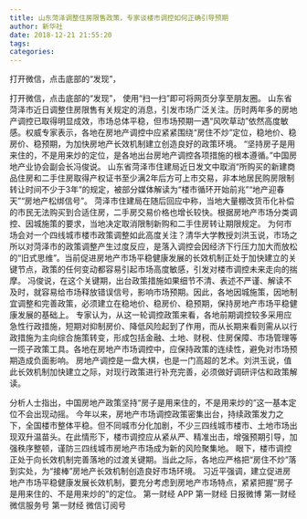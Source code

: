 ```yaml
---
title: 山东菏泽调整住房限售政策，专家谈楼市调控如何正确引导预期
author: 新华社
date: 2018-12-21 21:55:20
tags: 
categories: 
---
```

打开微信，点击底部的“发现”，
<!-- more -->
打开微信，点击底部的“发现”，
使用“扫一扫”即可将网页分享至朋友圈。
山东省菏泽市近日调整住房限售有关规定的消息，引发市场广泛关注。历时两年多的房地产调控已取得明显成效，市场总体平稳，但市场预期一遇“风吹草动”依然高度敏感。权威专家表示，各地在房地产调控中应紧紧围绕“房住不炒”定位，稳地价、稳房价、稳预期，为加快房地产长效机制建立创造良好的政策环境。
“坚持房子是用来住的，不是用来炒的定位，是各地出台房地产调控各项措施的根本遵循。”中国房地产业协会副会长冯俊说。
山东省菏泽市住建局近日发文中取消“所购买的新建商品住房和二手住房取得产权证书至少满2年后方可上市交易，非本地居民购房限制转让时间不少于3年”的规定，被部分媒体解读为“楼市循环开始前兆”“地产迎春天”“房地产松绑信号”。
菏泽市住建局在随后回应中称，当地大量棚改货币化补偿的市民无法购买到合适住房，二手房交易价格也增长较快。根据房地产市场分类调控、因城施策的要求，当地决定取消限制新购和二手住房转让期限规定。
为何市场会对一个四线城市楼市政策调整如此高度关注？清华大学教授刘洪玉说，市场之所以对菏泽市的政策调整产生过度反应，是落入调控会因经济下行压力加大而放松的“旧式思维”。当前促进房地产市场平稳健康发展的长效机制正处于加快建立的关键节点，政策的任何变动都容易引起市场高度敏感，引发对楼市调控未来走向的揣摩。
冯俊说，在这个关键期，出台政策措施如果细节不清、表述不严谨、解读不及时，就容易给市场释放错误信号，影响市场预期。因此，各地因城施策，因地制宜调整和完善政策，必须建立在稳地价、稳房价、稳预期，保持房地产市场平稳健康发展的基础上。
专家认为，从这一轮调控政策来看，各地前期调控较多采用应急性行政措施，短期对抑制房价、降低风险起到了作用，而从长期来看则需从以行政措施为主向综合施策转变，形成包括金融、土地、财税、住房保障、市场管理等一揽子政策工具。各地在房地产市场调控中，应保持政策的连续性，避免对市场预期造成负面影响。
房地产调控是一盘大棋，也是一门高超的艺术。刘洪玉说，值此长效机制加快建立之际，对现行政策进行补充完善，必须做好调研评估和政策解读。
 
 
分析人士指出，中国房地产政策坚持“房子是用来住的，不是用来炒的”这一基本定位不会出现动摇。
今年以来，房地产市场调控政策密集出台，持续政策发力之下，全国楼市整体平稳。但不同城市分化加剧，不少三四线城市楼市、土地市场出现双升温苗头。在此情形下，楼市调控应从紧从严、精准出击，增强预期引导，加强秩序整顿，谨防三四线城市房地产市场成为新的风险聚集地。
眼下，楼市调控正处于向长效机制完善落地的过渡关键期。当此之际，各地应严格把“房住不炒”落到实处，为“接棒”房地产长效机制创造良好市场环境。
习近平强调，建立促进房地产市场平稳健康发展长效机制，要充分考虑到房地产市场特点，紧紧把握“房子是用来住的、不是用来炒的”的定位。
第一财经
APP
第一财经
日报微博
第一财经
微信服务号
第一财经
微信订阅号
